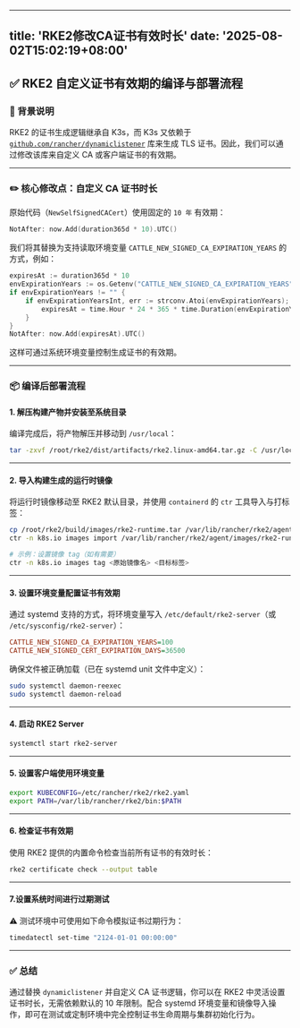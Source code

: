 
---
title: 'RKE2修改CA证书有效时长'
date: '2025-08-02T15:02:19+08:00'
---

## ✅ RKE2 自定义证书有效期的编译与部署流程

### 🧠 背景说明

RKE2 的证书生成逻辑继承自 K3s，而 K3s 又依赖于 [`github.com/rancher/dynamiclistener`](https://github.com/rancher/dynamiclistener) 库来生成 TLS 证书。因此，我们可以通过修改该库来自定义 CA 或客户端证书的有效期。

---

### ✏️ 核心修改点：自定义 CA 证书时长

原始代码（`NewSelfSignedCACert`）使用固定的 `10 年` 有效期：

```go
NotAfter: now.Add(duration365d * 10).UTC()
```

我们将其替换为支持读取环境变量 `CATTLE_NEW_SIGNED_CA_EXPIRATION_YEARS` 的方式，例如：

```go
expiresAt := duration365d * 10
envExpirationYears := os.Getenv("CATTLE_NEW_SIGNED_CA_EXPIRATION_YEARS")
if envExpirationYears != "" {
    if envExpirationYearsInt, err := strconv.Atoi(envExpirationYears); err == nil {
        expiresAt = time.Hour * 24 * 365 * time.Duration(envExpirationYearsInt)
    }
}
NotAfter: now.Add(expiresAt).UTC()
```

这样可通过系统环境变量控制生成证书的有效期。

---

### 📦 编译后部署流程

#### 1. 解压构建产物并安装至系统目录

编译完成后，将产物解压并移动到 `/usr/local`：

```bash
tar -zxvf /root/rke2/dist/artifacts/rke2.linux-amd64.tar.gz -C /usr/local
```

---

#### 2. 导入构建生成的运行时镜像

将运行时镜像移动至 RKE2 默认目录，并使用 `containerd` 的 `ctr` 工具导入与打标签：

```bash
cp /root/rke2/build/images/rke2-runtime.tar /var/lib/rancher/rke2/agent/images/
ctr -n k8s.io images import /var/lib/rancher/rke2/agent/images/rke2-runtime.tar

# 示例：设置镜像 tag（如有需要）
ctr -n k8s.io images tag <原始镜像名> <目标标签>
```

---

#### 3. 设置环境变量配置证书有效期

通过 systemd 支持的方式，将环境变量写入 `/etc/default/rke2-server`（或 `/etc/sysconfig/rke2-server`）：

```ini
CATTLE_NEW_SIGNED_CA_EXPIRATION_YEARS=100
CATTLE_NEW_SIGNED_CERT_EXPIRATION_DAYS=36500
```

确保文件被正确加载（已在 systemd unit 文件中定义）：

```bash
sudo systemctl daemon-reexec
sudo systemctl daemon-reload
```

---

#### 4. 启动 RKE2 Server

```bash
systemctl start rke2-server
```

---

#### 5. 设置客户端使用环境变量

```bash
export KUBECONFIG=/etc/rancher/rke2/rke2.yaml
export PATH=/var/lib/rancher/rke2/bin:$PATH
```

---

#### 6. 检查证书有效期

使用 RKE2 提供的内置命令检查当前所有证书的有效时长：

```bash
rke2 certificate check --output table
```




---

#### 7.设置系统时间进行过期测试

⚠️ 测试环境中可使用如下命令模拟证书过期行为：

```bash
timedatectl set-time "2124-01-01 00:00:00"
```

---

### ✅ 总结

通过替换 `dynamiclistener` 并自定义 CA 证书逻辑，你可以在 RKE2 中灵活设置证书时长，无需依赖默认的 10 年限制。配合 systemd 环境变量和镜像导入操作，即可在测试或定制环境中完全控制证书生命周期与集群初始化行为。